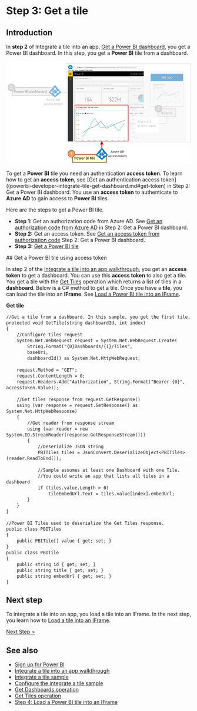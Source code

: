 <properties
   pageTitle="Get a Power BI tile"
   description="Walkthrough - Integrate a tile into an app - Register a web app with Azure AD"
   services="powerbi"
   documentationCenter=""
   authors="guyinacube"
   manager="mblythe"
   backup=""
   editor=""
   tags=""
   qualityFocus="monitoring"
   qualityDate=""/>

<tags
   ms.service="powerbi"
   ms.devlang="NA"
   ms.topic="get-started-article"
   ms.tgt_pltfrm="NA"
   ms.workload="powerbi"
   ms.date="08/23/2016"
   ms.author="asaxton"/>

# Step 3: Get a tile

## Introduction

In **step 2** of Integrate a tile into an app, [Get a Power BI dashboard](powerbi-developer-integrate-tile-get-dashboard.md), you get a Power BI dashboard. In this step, you get a **Power BI** tile from a dashboard.

![](media\powerbi-developer-integrate-tile\integrate-tile-get-tile.png)

To get a **Power BI** tile you need an authentication **access token**. To learn how to get an **access token**, see [Get an authentication access token]((powerbi-developer-integrate-tile-get-dashboard.md#get-token) in Step 2: Get a Power BI dashboard. You use an **access token** to authenticate to **Azure AD** to gain access to **Power BI** tiles.

Here are the steps to get a Power BI tile.

- **Step 1:** Get an authorization code from Azure AD. See [Get an authorization code from Azure AD](powerbi-developer-integrate-tile-get-dashboard.md#auth-code) in Step 2: Get a Power BI dashboard.
- **Step 2:** Get an access token. See [Get an access token from authorization code](powerbi-developer-integrate-tile-get-dashboard.md#access-token) Step 2: Get a Power BI dashboard.
- **Step 3:** [Get a Power BI tile](#get-tile)

<a name="get-tile"/>
## Get a Power BI tile using access token

In step 2 of the [Integrate a tile into an app walkthrough](powerbi-developer-integrate-tile.md), you get an **access token** to get a dashboard. You can use this **access token** to also get a tile. You get a tile with the [Get Tiles](https://msdn.microsoft.com/library/mt465741.aspx)  operation which returns a list of tiles in a **dashboard**. Below is a C# method to get a tile. Once you have a **tile**, you can load the tile into an **IFrame**. See [Load a Power BI tile into an IFrame](powerbi-developer-integrate-tile-load-tile-iframe.md).

**Get tile**

```
//Get a tile from a dashboard. In this sample, you get the first tile.
protected void GetTile(string dashboardId, int index)
{
    //Configure tiles request
    System.Net.WebRequest request = System.Net.WebRequest.Create(
        String.Format("{0}Dashboards/{1}/Tiles",
        baseUri,
        dashboardId)) as System.Net.HttpWebRequest;

    request.Method = "GET";
    request.ContentLength = 0;
    request.Headers.Add("Authorization", String.Format("Bearer {0}", accessToken.Value));

    //Get tiles response from request.GetResponse()
    using (var response = request.GetResponse() as System.Net.HttpWebResponse)
    {
        //Get reader from response stream
        using (var reader = new System.IO.StreamReader(response.GetResponseStream()))
        {
            //Deserialize JSON string
            PBITiles tiles = JsonConvert.DeserializeObject<PBITiles>(reader.ReadToEnd());

            //Sample assumes at least one Dashboard with one Tile.
            //You could write an app that lists all tiles in a dashboard
            if (tiles.value.Length > 0)
                tileEmbedUrl.Text = tiles.value[index].embedUrl;
        }
    }
}

//Power BI Tiles used to deserialize the Get Tiles response.
public class PBITiles
{
    public PBITile[] value { get; set; }
}
public class PBITile
{
    public string id { get; set; }
    public string title { get; set; }
    public string embedUrl { get; set; }
}
```

## Next step

To integrate a tile into an app, you load a tile into an IFrame. In the next step, you learn how to [Load a tile into an IFrame](powerbi-developer-integrate-tile-load-tile-iframe.md).

[Next Step >](powerbi-developer-integrate-tile-load-tile-iframe.md)

## See also
-	[Sign up for Power BI](powerbi-admin-free-with-custom-azure-directory.md)
-	[Integrate a tile into an app walkthrough](powerbi-developer-integrate-tile.md)
-	[Integrate a tile sample](https://github.com/Microsoft/PowerBI-CSharp/tree/master/samples/webforms/integrate-tile-web-app)
-	[Configure the integrate a tile sample](powerbi-developer-integrate-tile-register.md#configure-sample)
-	[Get Dashboards operation](https://msdn.microsoft.com/library/mt465739.aspx)
-	[Get Tiles operation](https://msdn.microsoft.com/library/mt465741.aspx)
-	[Step 4: Load a Power BI tile into an IFrame](powerbi-developer-integrate-tile-load-tile-iframe.md)

